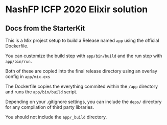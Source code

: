 # NashFP ICFP 2020 Elixir solution


## Docs from the StarterKit

This is a Mix project setup to build a Release named `app` using the official
Dockerfile.

You can customize the build step with `app/bin/build` and the run step with
`app/bin/run`.

Both of these are copied into the final release directory using an overlay
config in `app/mix.exs`

The Dockerfile copies the everything commited within the `/app` directory
and runs the `app/bin/build` script.

Depending on your .gitignore settings, you can include the `deps/` directory
for any compilation of third party libraries.

You should not include the `app/_build` directory.
